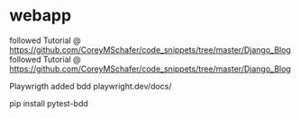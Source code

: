 # webapp
followed Tutorial @ https://github.com/CoreyMSchafer/code_snippets/tree/master/Django_Blog
followed Tutorial @ https://github.com/CoreyMSchafer/code_snippets/tree/master/Django_Blog


Playwrigth added
bdd
playwright.dev/docs/

pip install pytest-bdd
